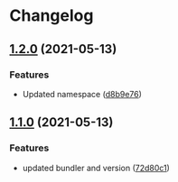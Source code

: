 # Changelog

## [1.2.0](https://www.github.com/gonace/Obscured.Timeline/compare/v1.1.0...v1.2.0) (2021-05-13)


### Features

* Updated namespace ([d8b9e76](https://www.github.com/gonace/Obscured.Timeline/commit/d8b9e768faebfd4452e0ce2c154fd7b04962baf4))

## [1.1.0](https://www.github.com/gonace/Obscured.Timeline/compare/v1.0.1...v1.1.0) (2021-05-13)


### Features

* updated bundler and version ([72d80c1](https://www.github.com/gonace/Obscured.Timeline/commit/72d80c108f512ff04e1f5587cd955d4c07d498e5))

